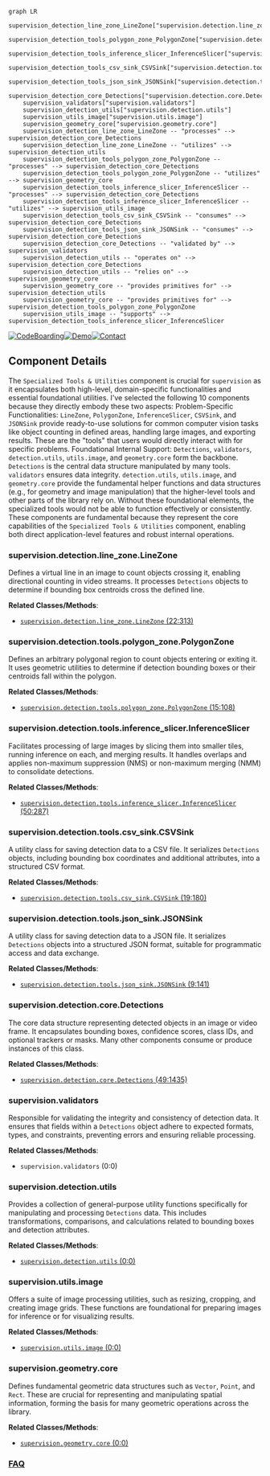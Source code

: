 ```mermaid
graph LR
    supervision_detection_line_zone_LineZone["supervision.detection.line_zone.LineZone"]
    supervision_detection_tools_polygon_zone_PolygonZone["supervision.detection.tools.polygon_zone.PolygonZone"]
    supervision_detection_tools_inference_slicer_InferenceSlicer["supervision.detection.tools.inference_slicer.InferenceSlicer"]
    supervision_detection_tools_csv_sink_CSVSink["supervision.detection.tools.csv_sink.CSVSink"]
    supervision_detection_tools_json_sink_JSONSink["supervision.detection.tools.json_sink.JSONSink"]
    supervision_detection_core_Detections["supervision.detection.core.Detections"]
    supervision_validators["supervision.validators"]
    supervision_detection_utils["supervision.detection.utils"]
    supervision_utils_image["supervision.utils.image"]
    supervision_geometry_core["supervision.geometry.core"]
    supervision_detection_line_zone_LineZone -- "processes" --> supervision_detection_core_Detections
    supervision_detection_line_zone_LineZone -- "utilizes" --> supervision_detection_utils
    supervision_detection_tools_polygon_zone_PolygonZone -- "processes" --> supervision_detection_core_Detections
    supervision_detection_tools_polygon_zone_PolygonZone -- "utilizes" --> supervision_geometry_core
    supervision_detection_tools_inference_slicer_InferenceSlicer -- "processes" --> supervision_detection_core_Detections
    supervision_detection_tools_inference_slicer_InferenceSlicer -- "utilizes" --> supervision_utils_image
    supervision_detection_tools_csv_sink_CSVSink -- "consumes" --> supervision_detection_core_Detections
    supervision_detection_tools_json_sink_JSONSink -- "consumes" --> supervision_detection_core_Detections
    supervision_detection_core_Detections -- "validated by" --> supervision_validators
    supervision_detection_utils -- "operates on" --> supervision_detection_core_Detections
    supervision_detection_utils -- "relies on" --> supervision_geometry_core
    supervision_geometry_core -- "provides primitives for" --> supervision_detection_utils
    supervision_geometry_core -- "provides primitives for" --> supervision_detection_tools_polygon_zone_PolygonZone
    supervision_utils_image -- "supports" --> supervision_detection_tools_inference_slicer_InferenceSlicer
```
[![CodeBoarding](https://img.shields.io/badge/Generated%20by-CodeBoarding-9cf?style=flat-square)](https://github.com/CodeBoarding/GeneratedOnBoardings)[![Demo](https://img.shields.io/badge/Try%20our-Demo-blue?style=flat-square)](https://www.codeboarding.org/demo)[![Contact](https://img.shields.io/badge/Contact%20us%20-%20contact@codeboarding.org-lightgrey?style=flat-square)](mailto:contact@codeboarding.org)

## Component Details

The `Specialized Tools & Utilities` component is crucial for `supervision` as it encapsulates both high-level, domain-specific functionalities and essential foundational utilities. I've selected the following 10 components because they directly embody these two aspects: Problem-Specific Functionalities: `LineZone`, `PolygonZone`, `InferenceSlicer`, `CSVSink`, and `JSONSink` provide ready-to-use solutions for common computer vision tasks like object counting in defined areas, handling large images, and exporting results. These are the "tools" that users would directly interact with for specific problems. Foundational Internal Support: `Detections`, `validators`, `detection.utils`, `utils.image`, and `geometry.core` form the backbone. `Detections` is the central data structure manipulated by many tools. `validators` ensures data integrity. `detection.utils`, `utils.image`, and `geometry.core` provide the fundamental helper functions and data structures (e.g., for geometry and image manipulation) that the higher-level tools and other parts of the library rely on. Without these foundational elements, the specialized tools would not be able to function effectively or consistently. These components are fundamental because they represent the core capabilities of the `Specialized Tools & Utilities` component, enabling both direct application-level features and robust internal operations.

### supervision.detection.line_zone.LineZone
Defines a virtual line in an image to count objects crossing it, enabling directional counting in video streams. It processes `Detections` objects to determine if bounding box centroids cross the defined line.


**Related Classes/Methods**:

- <a href="https://github.com/roboflow/supervision/blob/master/supervision/detection/line_zone.py#L22-L313" target="_blank" rel="noopener noreferrer">`supervision.detection.line_zone.LineZone` (22:313)</a>


### supervision.detection.tools.polygon_zone.PolygonZone
Defines an arbitrary polygonal region to count objects entering or exiting it. It uses geometric utilities to determine if detection bounding boxes or their centroids fall within the polygon.


**Related Classes/Methods**:

- <a href="https://github.com/roboflow/supervision/blob/master/supervision/detection/tools/polygon_zone.py#L15-L108" target="_blank" rel="noopener noreferrer">`supervision.detection.tools.polygon_zone.PolygonZone` (15:108)</a>


### supervision.detection.tools.inference_slicer.InferenceSlicer
Facilitates processing of large images by slicing them into smaller tiles, running inference on each, and merging results. It handles overlaps and applies non-maximum suppression (NMS) or non-maximum merging (NMM) to consolidate detections.


**Related Classes/Methods**:

- <a href="https://github.com/roboflow/supervision/blob/master/supervision/detection/tools/inference_slicer.py#L50-L287" target="_blank" rel="noopener noreferrer">`supervision.detection.tools.inference_slicer.InferenceSlicer` (50:287)</a>


### supervision.detection.tools.csv_sink.CSVSink
A utility class for saving detection data to a CSV file. It serializes `Detections` objects, including bounding box coordinates and additional attributes, into a structured CSV format.


**Related Classes/Methods**:

- <a href="https://github.com/roboflow/supervision/blob/master/supervision/detection/tools/csv_sink.py#L19-L180" target="_blank" rel="noopener noreferrer">`supervision.detection.tools.csv_sink.CSVSink` (19:180)</a>


### supervision.detection.tools.json_sink.JSONSink
A utility class for saving detection data to a JSON file. It serializes `Detections` objects into a structured JSON format, suitable for programmatic access and data exchange.


**Related Classes/Methods**:

- <a href="https://github.com/roboflow/supervision/blob/master/supervision/detection/tools/json_sink.py#L9-L141" target="_blank" rel="noopener noreferrer">`supervision.detection.tools.json_sink.JSONSink` (9:141)</a>


### supervision.detection.core.Detections
The core data structure representing detected objects in an image or video frame. It encapsulates bounding boxes, confidence scores, class IDs, and optional trackers or masks. Many other components consume or produce instances of this class.


**Related Classes/Methods**:

- <a href="https://github.com/roboflow/supervision/blob/master/supervision/detection/core.py#L49-L1435" target="_blank" rel="noopener noreferrer">`supervision.detection.core.Detections` (49:1435)</a>


### supervision.validators
Responsible for validating the integrity and consistency of detection data. It ensures that fields within a `Detections` object adhere to expected formats, types, and constraints, preventing errors and ensuring reliable processing.


**Related Classes/Methods**:

- `supervision.validators` (0:0)


### supervision.detection.utils
Provides a collection of general-purpose utility functions specifically for manipulating and processing `Detections` data. This includes transformations, comparisons, and calculations related to bounding boxes and detection attributes.


**Related Classes/Methods**:

- <a href="https://github.com/roboflow/supervision/blob/master/supervision/detection/utils.py#L0-L0" target="_blank" rel="noopener noreferrer">`supervision.detection.utils` (0:0)</a>


### supervision.utils.image
Offers a suite of image processing utilities, such as resizing, cropping, and creating image grids. These functions are foundational for preparing images for inference or for visualizing results.


**Related Classes/Methods**:

- <a href="https://github.com/roboflow/supervision/blob/master/supervision/utils/image.py#L0-L0" target="_blank" rel="noopener noreferrer">`supervision.utils.image` (0:0)</a>


### supervision.geometry.core
Defines fundamental geometric data structures such as `Vector`, `Point`, and `Rect`. These are crucial for representing and manipulating spatial information, forming the basis for many geometric operations across the library.


**Related Classes/Methods**:

- <a href="https://github.com/roboflow/supervision/blob/master/supervision/geometry/core.py#L0-L0" target="_blank" rel="noopener noreferrer">`supervision.geometry.core` (0:0)</a>




### [FAQ](https://github.com/CodeBoarding/GeneratedOnBoardings/tree/main?tab=readme-ov-file#faq)